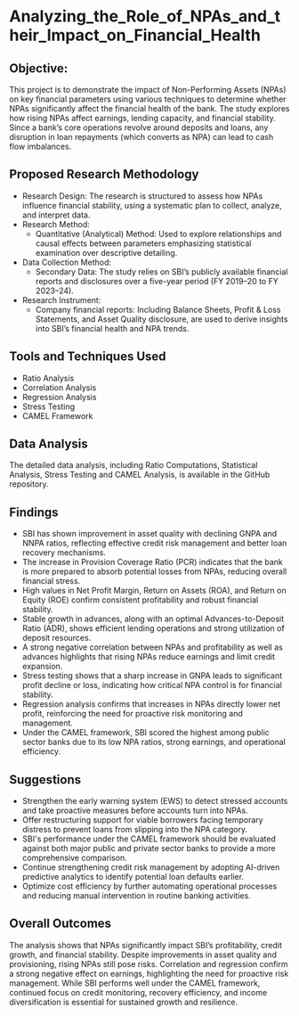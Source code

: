 # Analyzing_the_Role_of_NPAs_and_their_Impact_on_Financial_Health
## Objective:
This project is to demonstrate the impact of Non-Performing Assets (NPAs) on key financial parameters using various techniques to determine whether NPAs significantly affect the financial health of the bank. The study explores how rising NPAs affect earnings, lending capacity, and financial stability. Since a bank’s core operations revolve around deposits and loans, any disruption in loan repayments (which converts as NPA) can lead to cash flow imbalances.
## Proposed Research Methodology
* Research Design: The research is structured to assess how NPAs influence financial stability, using a systematic plan to collect, analyze, and interpret data.
* Research Method:
    * Quantitative (Analytical) Method: Used to explore relationships and causal effects between parameters emphasizing statistical examination over descriptive detailing.
* Data Collection Method:
    * Secondary Data: The study relies on SBI’s publicly available financial reports and disclosures over a five-year period (FY 2019–20 to FY 2023–24).
* Research Instrument:
    * Company financial reports: Including Balance Sheets, Profit & Loss Statements, and Asset Quality disclosure, are used to derive insights into SBI’s financial health and NPA trends.
## Tools and Techniques Used
* Ratio Analysis
* Correlation Analysis
* Regression Analysis
* Stress Testing
* CAMEL Framework
## Data Analysis
The detailed data analysis, including Ratio Computations, Statistical Analysis, Stress Testing and CAMEL Analysis, is available in the GitHub repository.
## Findings
* SBI has shown improvement in asset quality with declining GNPA and NNPA ratios, reflecting effective credit risk management and better loan recovery mechanisms.
* The increase in Provision Coverage Ratio (PCR) indicates that the bank is more prepared to absorb potential losses from NPAs, reducing overall financial stress.
* High values in Net Profit Margin, Return on Assets (ROA), and Return on Equity (ROE) confirm consistent profitability and robust financial stability.
* Stable growth in advances, along with an optimal Advances-to-Deposit Ratio (ADR), shows efficient lending operations and strong utilization of deposit resources.
* A strong negative correlation between NPAs and profitability as well as advances highlights that rising NPAs reduce earnings and limit credit expansion.
* Stress testing shows that a sharp increase in GNPA leads to significant profit decline or loss, indicating how critical NPA control is for financial stability.
* Regression analysis confirms that increases in NPAs directly lower net profit, reinforcing the need for proactive risk monitoring and management.
* Under the CAMEL framework, SBI scored the highest among public sector banks due to its low NPA ratios, strong earnings, and operational efficiency.
## Suggestions
* Strengthen the early warning system (EWS) to detect stressed accounts and take proactive measures before accounts turn into NPAs.
* Offer restructuring support for viable borrowers facing temporary distress to prevent loans from slipping into the NPA category.
* SBI's performance under the CAMEL framework should be evaluated against both major public and private sector banks to provide a more comprehensive comparison.
* Continue strengthening credit risk management by adopting AI-driven predictive analytics to identify potential loan defaults earlier.
* Optimize cost efficiency by further automating operational processes and reducing manual intervention in routine banking activities.
## Overall Outcomes
The analysis shows that NPAs significantly impact SBI’s profitability, credit growth, and financial stability. Despite improvements in asset quality and provisioning, rising NPAs still pose risks. Correlation and regression confirm a strong negative effect on earnings, highlighting the need for proactive risk management. While SBI performs well under the CAMEL framework, continued focus on credit monitoring, recovery efficiency, and income diversification is essential for sustained growth and resilience.

